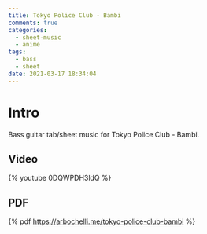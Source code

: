 ```yaml
---
title: Tokyo Police Club - Bambi
comments: true
categories:
  - sheet-music
  - anime
tags:
  - bass
  - sheet
date: 2021-03-17 18:34:04
---
```


# Intro
Bass guitar tab/sheet music for Tokyo Police Club - Bambi.

## Video
{% youtube 0DQWPDH3ldQ %}

## PDF
{% pdf https://arbochelli.me/tokyo-police-club-bambi %}
